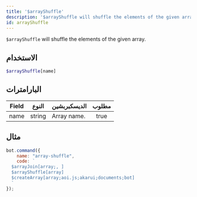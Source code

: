 ```yaml
---
title: '$arrayShuffle'
description: '$arrayShuffle will shuffle the elements of the given array.'
id: arrayShuffle
---
```


`$arrayShuffle` will shuffle the elements of the given array.

## الاستخدام

```php
$arrayShuffle[name]
```

## البارامترات

| Field | النوع  | الديسكبربشين | مطلوب |
| ----- | ------ | ------------ |:-----:|
| name  | string | Array name.  | true  |

## مثال

```javascript
bot.command({
    name: "array-shuffle",
    code: `
  $arrayJoin[array;, ]
  $arrayShuffle[array]
  $createArray[array;aoi.js;akarui;documents;bot]
  `
});
```